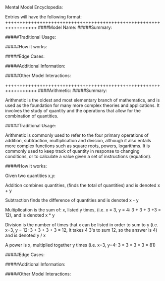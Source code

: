 Mental Model Encyclopedia:

Entries will have the following format:
+++++++++++++++++++++++++++++++++++++++++++++++++++++++++++++++++
####Model Name:
#####Summary:

#####Traditional Usage:

#####How it works:

#####Edge Cases:

#####Additional Information:

#####Other Model Interactions:

+++++++++++++++++++++++++++++++++++++++++++++++++++++++++++++++++
####Arithmetic:
#####Summary:

Arithmetic is the oldest and most elementary branch of mathematics, and is used as the foundation for many more complex theories and applications. It involves the study of quantity and the operations that allow for the combination of quantities. 

#####Traditional Usage:

Arithmetic is commonly used to refer to the four primary operations of addition, subtraction, multiplication and division, although it also entails more complex functions such as square roots, powers, logarithms. It is commonly used to keep track of quantity in response to changing conditions, or to calculate a value given a set of instructions (equation). 

#####How it works:

Given two quantities x,y:

Addition combines quantities, (finds the total of quantities) and is denoted x + y  

Subtraction finds the difference of quantities and is denoted x - y

Multiplication is the sum of: x, listed y times, (i.e. x = 3, y = 4: 3 + 3 + 3 +3 = 12), and is denoted x * y

Division is the number of times that x can be listed in order to sum to y (i.e. x=3, y = 12: 3 + 3 + 3 + 3 = 12, It takes 4 3's to sum 12, so the answer is 4) and is denoted y / x

A power is x, multiplied together y times (i.e. x=3, y=4: 3 * 3 * 3 * 3 = 81)

#####Edge Cases:

#####Additional Information:

#####Other Model Interactions:




